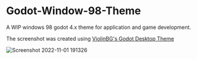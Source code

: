 # Godot-Window-98-Theme

A WIP windows 98 godot 4.x theme for application and game development.

The screenshot was created using [ViolinBG's Godot Desktop Theme](https://github.com/violinbg/godot-desktop-themes)

![Screenshot 2022-11-01 191326](https://user-images.githubusercontent.com/23221964/199379328-e2bb308c-dbd0-4be8-984d-24d618838e40.png)
